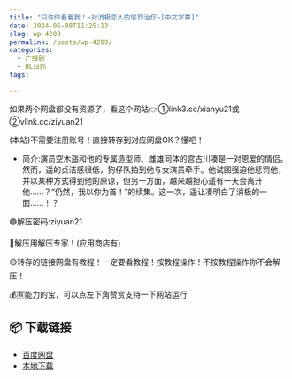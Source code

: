 ```yaml
---
title: "只许你看着我！~对消极恋人的惩罚治疗~[中文字幕]"
date: 2024-06-08T11:25:13
slug: wp-4209
permalink: /posts/wp-4209/
categories:
  - 广播剧
  - BL日抓
tags:

---
```


如果两个网盘都没有资源了，看这个网站👉①link3.cc/xianyu21或②vlink.cc/ziyuan21

(本站)不需要注册账号！直接转存到对应网盘OK？懂吧！

*   简介:演员空木遥和他的专属造型师、雌雄同体的宫古川凑是一对恩爱的情侣。然而，遥的贞洁感很低，狗仔队拍到他与女演员牵手。他试图强迫他惩罚他，并以某种方式得到他的原谅，但另一方面，越来越担心遥有一天会离开他……？“仍然，我以你为首！”的续集。这一次，遥让凑明白了消极的一面……！？

🟢解压密码:ziyuan21

🔵解压用解压专家！(应用商店有)

🟡转存的链接网盘有教程！一定要看教程！按教程操作！不按教程操作你不会解压！

💰🈶能力的宝，可以点左下角赞赏支持一下网站运行

## 📦 下载链接
- [百度网盘](https://blziyuan21.com/pay-download/4209?key=dea9b819c1&down_id=0)
- [本地下载](https://blziyuan21.com/pay-download/4209?key=dea9b819c1&down_id=1)

